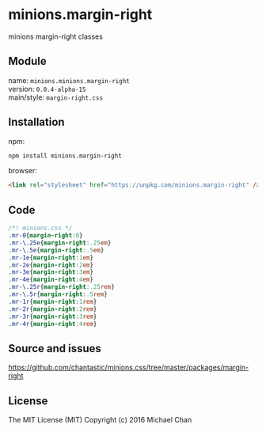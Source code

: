 # minions.margin-right
minions margin-right classes

## Module
name: `minions.minions.margin-right`  
version: `0.0.4-alpha-15`  
main/style: `margin-right.css`  

## Installation
npm:
```bash
npm install minions.margin-right
```

browser:
```html
<link rel="stylesheet" href="https://unpkg.com/minions.margin-right" />
```

## Code
```css
/*! minions.css */
.mr-0{margin-right:0}
.mr-\.25e{margin-right:.25em}
.mr-\.5e{margin-right:.5em}
.mr-1e{margin-right:1em}
.mr-2e{margin-right:2em}
.mr-3e{margin-right:3em}
.mr-4e{margin-right:4em}
.mr-\.25r{margin-right:.25rem}
.mr-\.5r{margin-right:.5rem}
.mr-1r{margin-right:1rem}
.mr-2r{margin-right:2rem}
.mr-3r{margin-right:3rem}
.mr-4r{margin-right:4rem}

```

## Source and issues

https://github.com/chantastic/minions.css/tree/master/packages/margin-right

## License

The MIT License (MIT)
Copyright (c) 2016 Michael Chan